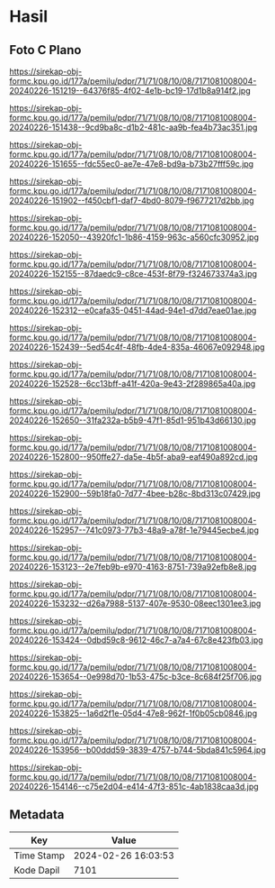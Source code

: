 # Hasil

## Foto C Plano

https://sirekap-obj-formc.kpu.go.id/177a/pemilu/pdpr/71/71/08/10/08/7171081008004-20240226-151219--64376f85-4f02-4e1b-bc19-17d1b8a914f2.jpg

https://sirekap-obj-formc.kpu.go.id/177a/pemilu/pdpr/71/71/08/10/08/7171081008004-20240226-151438--9cd9ba8c-d1b2-481c-aa9b-fea4b73ac351.jpg

https://sirekap-obj-formc.kpu.go.id/177a/pemilu/pdpr/71/71/08/10/08/7171081008004-20240226-151655--fdc55ec0-ae7e-47e8-bd9a-b73b27fff59c.jpg

https://sirekap-obj-formc.kpu.go.id/177a/pemilu/pdpr/71/71/08/10/08/7171081008004-20240226-151902--f450cbf1-daf7-4bd0-8079-f9677217d2bb.jpg

https://sirekap-obj-formc.kpu.go.id/177a/pemilu/pdpr/71/71/08/10/08/7171081008004-20240226-152050--43920fc1-1b86-4159-963c-a560cfc30952.jpg

https://sirekap-obj-formc.kpu.go.id/177a/pemilu/pdpr/71/71/08/10/08/7171081008004-20240226-152155--87daedc9-c8ce-453f-8f79-f324673374a3.jpg

https://sirekap-obj-formc.kpu.go.id/177a/pemilu/pdpr/71/71/08/10/08/7171081008004-20240226-152312--e0cafa35-0451-44ad-94e1-d7dd7eae01ae.jpg

https://sirekap-obj-formc.kpu.go.id/177a/pemilu/pdpr/71/71/08/10/08/7171081008004-20240226-152439--5ed54c4f-48fb-4de4-835a-46067e092948.jpg

https://sirekap-obj-formc.kpu.go.id/177a/pemilu/pdpr/71/71/08/10/08/7171081008004-20240226-152528--6cc13bff-a41f-420a-9e43-2f289865a40a.jpg

https://sirekap-obj-formc.kpu.go.id/177a/pemilu/pdpr/71/71/08/10/08/7171081008004-20240226-152650--31fa232a-b5b9-47f1-85d1-951b43d66130.jpg

https://sirekap-obj-formc.kpu.go.id/177a/pemilu/pdpr/71/71/08/10/08/7171081008004-20240226-152800--950ffe27-da5e-4b5f-aba9-eaf490a892cd.jpg

https://sirekap-obj-formc.kpu.go.id/177a/pemilu/pdpr/71/71/08/10/08/7171081008004-20240226-152900--59b18fa0-7d77-4bee-b28c-8bd313c07429.jpg

https://sirekap-obj-formc.kpu.go.id/177a/pemilu/pdpr/71/71/08/10/08/7171081008004-20240226-152957--741c0973-77b3-48a9-a78f-1e79445ecbe4.jpg

https://sirekap-obj-formc.kpu.go.id/177a/pemilu/pdpr/71/71/08/10/08/7171081008004-20240226-153123--2e7feb9b-e970-4163-8751-739a92efb8e8.jpg

https://sirekap-obj-formc.kpu.go.id/177a/pemilu/pdpr/71/71/08/10/08/7171081008004-20240226-153232--d26a7988-5137-407e-9530-08eec1301ee3.jpg

https://sirekap-obj-formc.kpu.go.id/177a/pemilu/pdpr/71/71/08/10/08/7171081008004-20240226-153424--0dbd59c8-9612-46c7-a7a4-67c8e423fb03.jpg

https://sirekap-obj-formc.kpu.go.id/177a/pemilu/pdpr/71/71/08/10/08/7171081008004-20240226-153654--0e998d70-1b53-475c-b3ce-8c684f25f706.jpg

https://sirekap-obj-formc.kpu.go.id/177a/pemilu/pdpr/71/71/08/10/08/7171081008004-20240226-153825--1a6d2f1e-05d4-47e8-962f-1f0b05cb0846.jpg

https://sirekap-obj-formc.kpu.go.id/177a/pemilu/pdpr/71/71/08/10/08/7171081008004-20240226-153956--b00ddd59-3839-4757-b744-5bda841c5964.jpg

https://sirekap-obj-formc.kpu.go.id/177a/pemilu/pdpr/71/71/08/10/08/7171081008004-20240226-154146--c75e2d04-e414-47f3-851c-4ab1838caa3d.jpg


## Metadata

| Key        | Value               |
| ---------- | ------------------- |
| Time Stamp | 2024-02-26 16:03:53 |
| Kode Dapil | 7101                |



